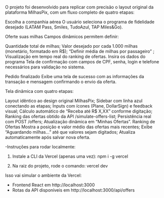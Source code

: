 O projeto foi desenvolvido para replicar com precisão o layout original da plataforma MilhasPix, com um fluxo completo de quatro etapas:

Escolha a companhia aérea O usuário seleciona o programa de fidelidade desejado (LATAM Pass, Smiles, TudoAzul, TAP Miles&Go).

Oferte suas milhas Campos dinâmicos permitem definir:

Quantidade total de milhas;
Valor desejado por cada 1.000 milhas (monetário, formatado em R$);
“Definir média de milhas por passageiro” ;
Visualização em tempo real do ranking de ofertas.
Insira os dados do programa Tela de confirmação com campos de CPF, senha, login e telefone necessários para validação no sistema.

Pedido finalizado Exibe uma tela de sucesso com as informações da transação e mensagem confirmando o envio da oferta.

Tela dinâmica com quatro etapas:

Layout idêntico ao design original MilhasPix;
Sidebar com linha azul conectando as etapas;
Inputs com ícones (Plane, DollarSign) e feedback visual;
Cálculo automático de “Receba até R$ X,XX” conforme digitação;
Ranking das ofertas obtido da API /simulate-offers-list;
Persistência real com POST /offers;
Atualização dinâmica em “Minhas Ofertas”.
 Ranking de Ofertas
Mostra a posição e valor médio das ofertas mais recentes;
Exibe “Aguardando milhas...” até que valores sejam digitados;
Atualiza automaticamente após salvar nova oferta.


 -Instruções para rodar localmente:
  
  1. Instale a CLI da Vercel (apenas uma vez):
     npm i -g vercel
 
  2. Na raiz do projeto, rode o comando:
     vercel dev
  
  Isso vai simular o ambiente da Vercel:
  - Frontend React em http://localhost:3000
  - Rotas da API disponíveis em http://localhost:3000/api/offers
  
  